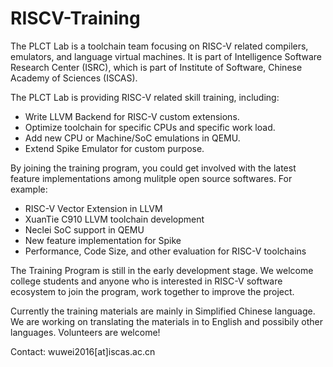# RISCV-Training

The PLCT Lab is a toolchain team focusing on RISC-V related compilers, emulators, and language virtual machines.
It is part of Intelligence Software Research Center (ISRC), which is part of Institute of Software,
Chinese Academy of Sciences (ISCAS).

The PLCT Lab is providing RISC-V related skill training, including:
- Write LLVM Backend for RISC-V custom extensions.
- Optimize toolchain for specific CPUs and specific work load.
- Add new CPU or Machine/SoC emulations in QEMU.
- Extend Spike Emulator for custom purpose.

By joining the training program, you could get involved with the latest feature implementations
among mulitple open source softwares. For example:
- RISC-V Vector Extension in LLVM
- XuanTie C910 LLVM toolchain development
- Neclei SoC support in QEMU
- New feature implementation for Spike
- Performance, Code Size, and other evaluation for RISC-V toolchains

The Training Program is still in the early development stage. We welcome college students and anyone who is
interested in RISC-V software ecosystem to join the program, work together to improve the project.

Currently the training materials are mainly in Simplified Chinese language. We are working on translating
the materials in to English and possibily other languages. Volunteers are welcome!

Contact: wuwei2016[at]iscas.ac.cn

